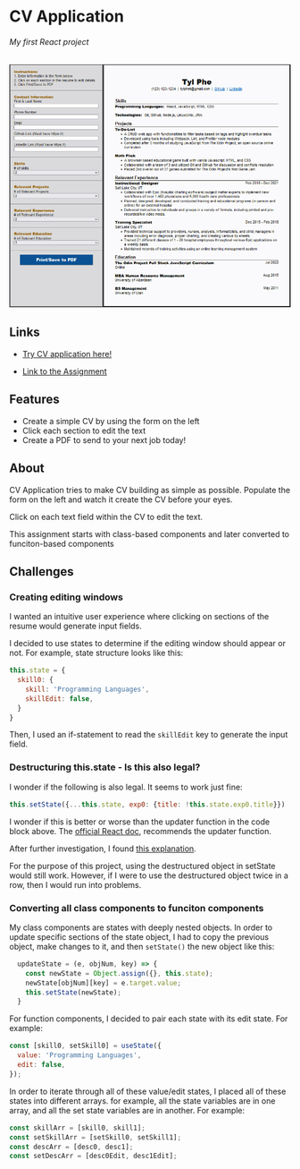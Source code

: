 # CV Application
###### My first React project

![(gif of project to be inserted here)](https://github.com/TYLPHE/TYLPHE/blob/main/readmeAssets/cv-application.gif)

## Links
- [Try CV application here!](https://tylphe.github.io/cv-application/)

- [Link to the Assignment](https://www.theodinproject.com/lessons/node-path-javascript-cv-application)

## Features
- Create a simple CV by using the form on the left
- Click each section to edit the text
- Create a PDF to send to your next job today!

## About
CV Application tries to make CV building as simple as possible. Populate the form on the left and watch it create the CV before your eyes.

Click on each text field within the CV to edit the text.

This assignment starts with class-based components and later converted to funciton-based components

## Challenges
### Creating editing windows
I wanted an intuitive user experience where clicking on sections of the resume would generate input fields.

I decided to use states to determine if the editing window should appear or not. For example, state structure looks like this:
```javascript
this.state = {
  skill0: {
    skill: 'Programming Languages',
    skillEdit: false,
  }
}
```

Then, I used an if-statement to read the `skillEdit` key to generate the input field.


### Destructuring this.state - Is this also legal?
I wonder if the following is also legal. It seems to work just fine:
```javascript
this.setState({...this.state, exp0: {title: !this.state.exp0.title}})
```

I wonder if this is better or worse than the updater function in the code block above. The [official React doc](https://reactjs.org/docs/react-component.html#setstate), recommends the updater function.

After further investigation, I found [this explanation](https://stackoverflow.com/questions/55342406/updating-and-merging-state-object-using-react-usestate-hook).

For the purpose of this project, using the destructured object in setState would still work. However, if I were to use the destructured object twice in a row, then I would run into problems.

### Converting all class components to funciton components
My class components are states with deeply nested objects. In order to update specific sections of the state object, I had to copy the previous object, make changes to it, and then `setState()` the new object like this:
```javascript
  updateState = (e, objNum, key) => {
    const newState = Object.assign({}, this.state);
    newState[objNum][key] = e.target.value;
    this.setState(newState);
  }
```

For function components, I decided to pair each state with its edit state. For example:
```javascript
const [skill0, setSkill0] = useState({
  value: 'Programming Languages',
  edit: false,
});
```

In order to iterate through all of these value/edit states, I placed all of these states into different arrays. for example, all the state variables are in one array, and all the set state variables are in another. For example:
```javascript
const skillArr = [skill0, skill1];
const setSkillArr = [setSkill0, setSkill1];
const descArr = [desc0, desc1];
const setDescArr = [desc0Edit, desc1Edit];
```